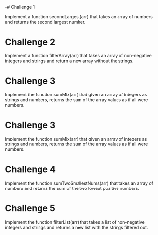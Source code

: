 -# Challenge 1

Implement a function secondLargest(arr) that takes an array of numbers and returns the second largest number.

# Challenge 2

Implement a function filterArray(arr) that takes an array of non-negative integers and strings and return a new array without the strings.


# Challenge 3

Implement the function sumMix(arr) that given an array of integers as strings and numbers, returns the sum of the array values as if all were numbers.


# Challenge 3

Implement the function sumMix(arr) that given an array of integers as strings and numbers, returns the sum of the array values as if all were numbers.

# Challenge 4

Implement the function sumTwoSmallestNums(arr) that takes an array of numbers and returns the sum of the two lowest positive numbers.

# Challenge 5

Implement the function filterList(arr) that takes a list of non-negative integers and strings and returns a new list with the strings filtered out.
